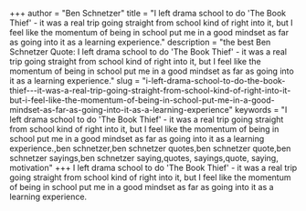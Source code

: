 +++
author = "Ben Schnetzer"
title = "I left drama school to do 'The Book Thief' - it was a real trip going straight from school kind of right into it, but I feel like the momentum of being in school put me in a good mindset as far as going into it as a learning experience."
description = "the best Ben Schnetzer Quote: I left drama school to do 'The Book Thief' - it was a real trip going straight from school kind of right into it, but I feel like the momentum of being in school put me in a good mindset as far as going into it as a learning experience."
slug = "i-left-drama-school-to-do-the-book-thief---it-was-a-real-trip-going-straight-from-school-kind-of-right-into-it-but-i-feel-like-the-momentum-of-being-in-school-put-me-in-a-good-mindset-as-far-as-going-into-it-as-a-learning-experience"
keywords = "I left drama school to do 'The Book Thief' - it was a real trip going straight from school kind of right into it, but I feel like the momentum of being in school put me in a good mindset as far as going into it as a learning experience.,ben schnetzer,ben schnetzer quotes,ben schnetzer quote,ben schnetzer sayings,ben schnetzer saying,quotes, sayings,quote, saying, motivation"
+++
I left drama school to do 'The Book Thief' - it was a real trip going straight from school kind of right into it, but I feel like the momentum of being in school put me in a good mindset as far as going into it as a learning experience.
